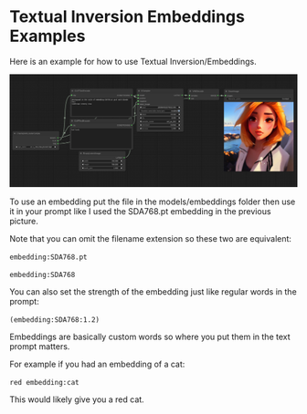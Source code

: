 # Textual Inversion Embeddings Examples

Here is an example for how to use Textual Inversion/Embeddings.

![Example](embedding_example.png)

To use an embedding put the file in the models/embeddings folder then use it in your prompt like I used the SDA768.pt embedding in the previous picture.

Note that you can omit the filename extension so these two are equivalent:

```embedding:SDA768.pt```

```embedding:SDA768```


You can also set the strength of the embedding just like regular words in the prompt:

```(embedding:SDA768:1.2)```


Embeddings are basically custom words so where you put them in the text prompt matters.

For example if you had an embedding of a cat:

```red embedding:cat```

This would likely give you a red cat.

